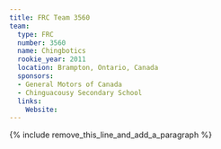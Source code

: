 ```yaml
---
title: FRC Team 3560
team:
  type: FRC
  number: 3560
  name: Chingbotics
  rookie_year: 2011
  location: Brampton, Ontario, Canada
  sponsors:
  - General Motors of Canada
  - Chinguacousy Secondary School
  links:
    Website:
---
```


{% include remove_this_line_and_add_a_paragraph %}